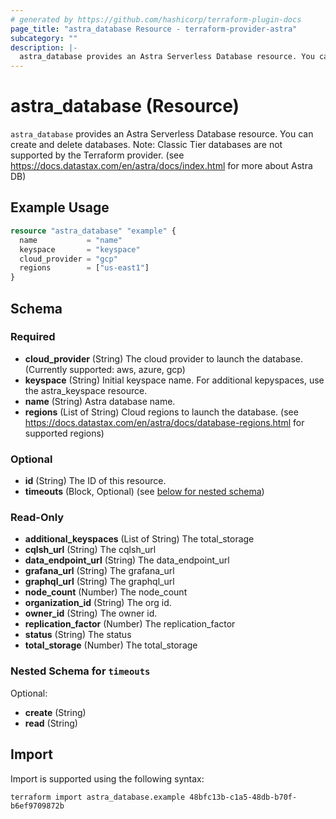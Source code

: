 ```yaml
---
# generated by https://github.com/hashicorp/terraform-plugin-docs
page_title: "astra_database Resource - terraform-provider-astra"
subcategory: ""
description: |-
  astra_database provides an Astra Serverless Database resource. You can create and delete databases. Note: Classic Tier databases are not supported by the Terraform provider. (see https://docs.datastax.com/en/astra/docs/index.html for more about Astra DB)
---
```


# astra_database (Resource)

`astra_database` provides an Astra Serverless Database resource. You can create and delete databases. Note: Classic Tier databases are not supported by the Terraform provider. (see https://docs.datastax.com/en/astra/docs/index.html for more about Astra DB)

## Example Usage

```terraform
resource "astra_database" "example" {
  name           = "name"
  keyspace       = "keyspace"
  cloud_provider = "gcp"
  regions        = ["us-east1"]
}
```

<!-- schema generated by tfplugindocs -->
## Schema

### Required

- **cloud_provider** (String) The cloud provider to launch the database. (Currently supported: aws, azure, gcp)
- **keyspace** (String) Initial keyspace name. For additional kepyspaces, use the astra_keyspace resource.
- **name** (String) Astra database name.
- **regions** (List of String) Cloud regions to launch the database. (see https://docs.datastax.com/en/astra/docs/database-regions.html for supported regions)

### Optional

- **id** (String) The ID of this resource.
- **timeouts** (Block, Optional) (see [below for nested schema](#nestedblock--timeouts))

### Read-Only

- **additional_keyspaces** (List of String) The total_storage
- **cqlsh_url** (String) The cqlsh_url
- **data_endpoint_url** (String) The data_endpoint_url
- **grafana_url** (String) The grafana_url
- **graphql_url** (String) The graphql_url
- **node_count** (Number) The node_count
- **organization_id** (String) The org id.
- **owner_id** (String) The owner id.
- **replication_factor** (Number) The replication_factor
- **status** (String) The status
- **total_storage** (Number) The total_storage

<a id="nestedblock--timeouts"></a>
### Nested Schema for `timeouts`

Optional:

- **create** (String)
- **read** (String)

## Import

Import is supported using the following syntax:

```shell
terraform import astra_database.example 48bfc13b-c1a5-48db-b70f-b6ef9709872b
```
